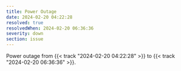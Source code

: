 ```yaml
---
title: Power Outage
date: 2024-02-20 04:22:28
resolved: true
resolvedWhen: 2024-02-20 06:36:36
severity: down
section: issue
---
```


Power outage from {{< track "2024-02-20 04:22:28" >}} to {{< track "2024-02-20 06:36:36" >}}.
